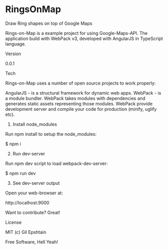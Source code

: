 # RingsOnMap
Draw Ring shapes on top of Google Maps

Rings-on-Map is a example project for using Google-Maps-API. 
The application build with WebPack v3, developed with AngularJS in TypeScript language.

Version

0.0.1

Tech

Rings-on-Map uses a number of open source projects to work properly:

AngularJS - is a structural framework for dynamic web apps.
WebPack - is a module bundler. WebPack takes modules with dependencies and generates static assets representing those modules. WebPack provide development server and compile your code for production (minify, uglify etc).

1. Install node_modules

Run npm install to setup the node_modules:

$ npm i

2. Run dev-server

Run npm dev script to load webpack-dev-server:

$ npm run dev

3. See dev-server output

Open your web-browser at:

http://localhost:9000

Want to contribute? Great!

License

MIT (c) Gil Epshtain

Free Software, Hell Yeah!